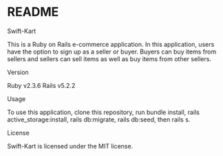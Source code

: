 # README

Swift-Kart

This is a Ruby on Rails e-commerce application. In this application, users have the option to sign up as a seller or buyer. Buyers can buy items from sellers and sellers can sell items as well as buy items from other sellers.


Version

Ruby v2.3.6 
Rails v5.2.2


Usage

To use this application, clone this repository, run bundle install, rails active_storage:install, rails db:migrate, rails db:seed, then rails s.


License

Swift-Kart is licensed under the MIT license.
